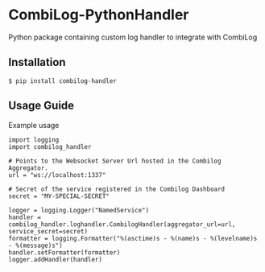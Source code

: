 # CombiLog-PythonHandler

Python package containing custom log handler to integrate with CombiLog

## Installation

```
$ pip install combilog-handler
```

## Usage Guide

Example usage

```
import logging
import combilog_handler

# Points to the Websocket Server Url hosted in the Combilog Aggregator.
url = "ws://localhost:1337"

# Secret of the service registered in the Combilog Dashboard
secret = "MY-SPECIAL-SECRET"

logger = logging.Logger("NamedService")
handler = combilog_handler.loghandler.CombilogHandler(aggregator_url=url, service_secret=secret)
formatter = logging.Formatter("%(asctime)s - %(name)s - %(levelname)s - %(message)s")
handler.setFormatter(formatter)
logger.addHandler(handler)

```
